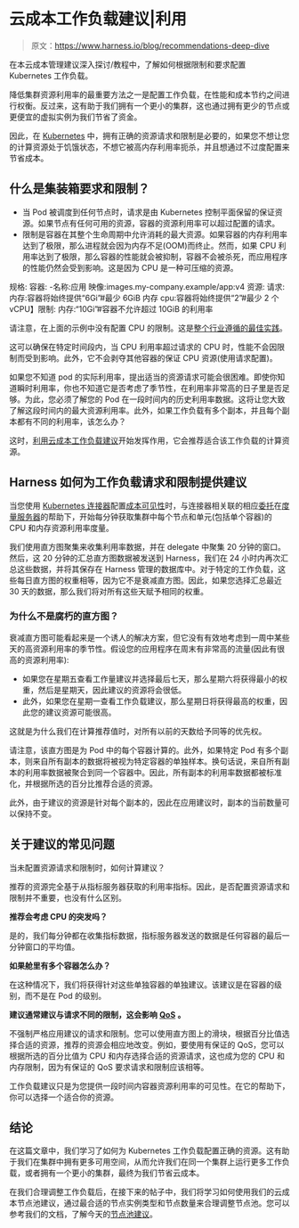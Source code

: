 # 云成本工作负载建议|利用

> 原文：<https://www.harness.io/blog/recommendations-deep-dive>

在本云成本管理建议深入探讨/教程中，了解如何根据限制和要求配置 Kubernetes 工作负载。

降低集群资源利用率的最重要方法之一是配置工作负载，在性能和成本节约之间进行权衡。反过来，这有助于我们拥有一个更小的集群，这也通过拥有更少的节点或更便宜的虚拟实例为我们节省了资金。

因此，在 [Kubernetes](https://aws.amazon.com/eks/) 中，拥有正确的资源请求和限制是必要的，如果您不想让您的计算资源处于饥饿状态，不想它被高内存利用率扼杀，并且想通过不过度配置来节省成本。

## 什么是集装箱要求和限制？

*   当 Pod 被调度到任何节点时，请求是由 Kubernetes 控制平面保留的保证资源。如果节点有任何可用的资源，容器的资源利用率可以超过配置的请求。
*   限制是容器在其整个生命周期中允许消耗的最大资源。如果容器的内存利用率达到了极限，那么进程就会因为内存不足(OOM)而终止。然而，如果 CPU 利用率达到了极限，那么容器的性能就会被抑制，容器不会被杀死，而应用程序的性能仍然会受到影响。这是因为 CPU 是一种可压缩的资源。

规格:
容器:
-名称:应用
映像:images.my-company.example/app:v4
资源:
请求:
内存:容器将始终提供“6Gi”#最少 6GiB 内存
cpu:容器将始终提供“2”#最少 2 个 vCPU】限制:
内存:“10Gi”#容器不允许超过 10GiB 的利用率

请注意，在上面的示例中没有配置 CPU 的限制。这是[整个行业遵循的最佳实践](https://cloud.google.com/blog/products/containers-kubernetes/kubernetes-best-practices-resource-requests-and-limits)。

这可以确保在特定时间段内，当 CPU 利用率超过请求的 CPU 时，性能不会因限制而受到影响。此外，它不会剥夺其他容器的保证 CPU 资源(使用请求配置)。

如果您不知道 pod 的实际利用率，提出适当的资源请求可能会很困难。即使你知道瞬时利用率，你也不知道它是否考虑了季节性，在利用率非常高的日子里是否足够。为此，您必须了解您的 Pod 在一段时间内的历史利用率数据。这将让您大致了解这段时间内的最大资源利用率。此外，如果工作负载有多个副本，并且每个副本都有不同的利用率，该怎么办？

这时，[利用云成本工作负载建议](https://ngdocs.harness.io/article/o75arkcg8i-workload-recommendations)开始发挥作用，它会推荐适合该工作负载的计算资源。

## Harness 如何为工作负载请求和限制提供建议

当您使用 [Kubernetes 连接器](https://ngdocs.harness.io/article/1gaud2efd4-add-a-kubernetes-cluster-connector)配置[成本可见性](https://ngdocs.harness.io/article/ltt65r6k39-set-up-cost-visibility-for-kubernetes)时，与连接器相关联的相应[委托](https://ngdocs.harness.io/article/2k7lnc7lvl-delegates-overview)在[度量服务器](https://kubernetes.io/docs/tasks/debug-application-cluster/resource-metrics-pipeline/#metrics-server)的帮助下，开始每分钟获取集群中每个节点和单元(包括单个容器)的 CPU 和内存资源利用率度量。

我们使用直方图聚集来收集利用率数据，并在 delegate 中聚集 20 分钟的窗口。然后，这 20 分钟的汇总直方图数据被发送到 Harness，我们在 24 小时内再次汇总这些数据，并将其保存在 Harness 管理的数据库中。对于特定的工作负载，这些每日直方图的权重相等，因为它不是衰减直方图。因此，如果您选择汇总最近 30 天的数据，那么我们将对所有这些天赋予相同的权重。

### **为什么不是腐朽的直方图？**

衰减直方图可能看起来是一个诱人的解决方案，但它没有有效地考虑到一周中某些天的高资源利用率的季节性。假设您的应用程序在周末有非常高的流量(因此有很高的资源利用率):

*   如果您在星期五查看工作量建议并选择最后七天，那么星期六将获得最小的权重，然后是星期天，因此建议的资源将会很低。
*   此外，如果您在星期一查看工作负载建议，那么星期日将获得最高的权重，因此您的建议资源可能很高。

这就是为什么我们在计算推荐值时，对所有以前的天数给予同等的优先权。

请注意，该直方图是为 Pod 中的每个容器计算的。此外，如果特定 Pod 有多个副本，则来自所有副本的数据将被视为特定容器的单独样本。换句话说，来自所有副本的利用率数据被聚合到同一个容器中。因此，所有副本的利用率数据都被标准化，并根据所选的百分比推荐合适的资源。

此外，由于建议的资源是针对每个副本的，因此在应用建议时，副本的当前数量可以保持不变。

## 关于建议的常见问题

当未配置资源请求和限制时，如何计算建议？

推荐的资源完全基于从指标服务器获取的利用率指标。因此，是否配置资源请求和限制并不重要，也没有什么区别。

**推荐会考虑 CPU 的突发吗？**

是的，我们每分钟都在收集指标数据，指标服务器发送的数据是任何容器的最后一分钟窗口的平均值。

**如果舱里有多个容器怎么办？**

在这种情况下，我们将获得针对这些单独容器的单独建议。该建议是在容器的级别，而不是在 Pod 的级别。

**建议通常建议与请求不同的限制，这会影响** [**QoS**](https://kubernetes.io/docs/tasks/configure-pod-container/quality-service-pod/) **。**

不强制严格应用建议的请求和限制。您可以使用直方图上的滑块，根据百分比值选择合适的资源，推荐的资源会相应地改变。例如，要使用有保证的 QoS，您可以根据所选的百分比值为 CPU 和内存选择合适的资源请求，这也成为您的 CPU 和内存限制，因为有保证的 QoS 要求请求和限制应该相等。

工作负载建议只是为您提供一段时间内容器资源利用率的可见性。在它的帮助下，你可以选择一个适合你的资源。

## 结论

在这篇文章中，我们学习了如何为 Kubernetes 工作负载配置正确的资源。这有助于我们在集群中拥有更多可用空间，从而允许我们在同一个集群上运行更多工作负载，或者拥有一个更小的集群，最终为我们节省云成本。

在我们合理调整工作负载后，在接下来的帖子中，我们将学习如何使用我们的云成本节点池建议，通过最合适的节点实例类型和节点数量来合理调整节点池。您可以参考我们的文档，了解今天的[节点池建议](https://ngdocs.harness.io/article/x75xp0xime-node-pool-recommendations)。